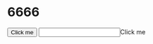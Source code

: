 # 6666

<ClientOnly>
<Button type="primary">Click me</Button>

<script lang='ts' setup>
import { Button } from 'ant-design-vue'
</script>
</ClientOnly>

<ClientOnly>
<Input >Click me</Input>

<script lang='ts' setup>
import { Input } from 'ant-design-vue'
</script>
</ClientOnly>